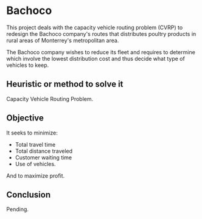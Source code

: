 # Bachoco

This project deals with the capacity vehicle routing problem (CVRP) to redesign the Bachoco company's routes that distributes poultry products in rural areas of Monterrey's metropolitan area.

The Bachoco company wishes to reduce its fleet and requires to determine which involve the lowest distribution cost and thus decide what type of vehicles to keep.

## Heuristic or method to solve it

Capacity Vehicle Routing Problem.

## Objective

It seeks to minimize:

- Total travel time
- Total distance traveled
- Customer waiting time
- Use of vehicles.

And to maximize profit.

## Conclusion

Pending.
